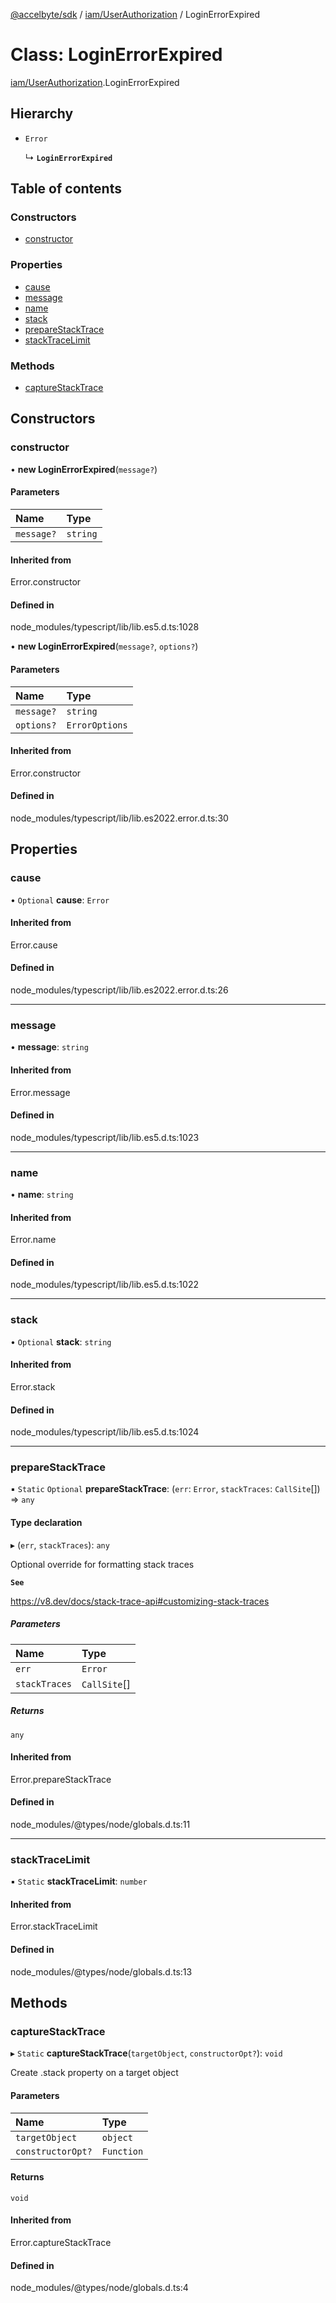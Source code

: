 [@accelbyte/sdk](../README.md) / [iam/UserAuthorization](../modules/iam_UserAuthorization.md) / LoginErrorExpired

# Class: LoginErrorExpired

[iam/UserAuthorization](../modules/iam_UserAuthorization.md).LoginErrorExpired

## Hierarchy

- `Error`

  ↳ **`LoginErrorExpired`**

## Table of contents

### Constructors

- [constructor](iam_UserAuthorization.LoginErrorExpired.md#constructor)

### Properties

- [cause](iam_UserAuthorization.LoginErrorExpired.md#cause)
- [message](iam_UserAuthorization.LoginErrorExpired.md#message)
- [name](iam_UserAuthorization.LoginErrorExpired.md#name)
- [stack](iam_UserAuthorization.LoginErrorExpired.md#stack)
- [prepareStackTrace](iam_UserAuthorization.LoginErrorExpired.md#preparestacktrace)
- [stackTraceLimit](iam_UserAuthorization.LoginErrorExpired.md#stacktracelimit)

### Methods

- [captureStackTrace](iam_UserAuthorization.LoginErrorExpired.md#capturestacktrace)

## Constructors

### constructor

• **new LoginErrorExpired**(`message?`)

#### Parameters

| Name | Type |
| :------ | :------ |
| `message?` | `string` |

#### Inherited from

Error.constructor

#### Defined in

node_modules/typescript/lib/lib.es5.d.ts:1028

• **new LoginErrorExpired**(`message?`, `options?`)

#### Parameters

| Name | Type |
| :------ | :------ |
| `message?` | `string` |
| `options?` | `ErrorOptions` |

#### Inherited from

Error.constructor

#### Defined in

node_modules/typescript/lib/lib.es2022.error.d.ts:30

## Properties

### cause

• `Optional` **cause**: `Error`

#### Inherited from

Error.cause

#### Defined in

node_modules/typescript/lib/lib.es2022.error.d.ts:26

___

### message

• **message**: `string`

#### Inherited from

Error.message

#### Defined in

node_modules/typescript/lib/lib.es5.d.ts:1023

___

### name

• **name**: `string`

#### Inherited from

Error.name

#### Defined in

node_modules/typescript/lib/lib.es5.d.ts:1022

___

### stack

• `Optional` **stack**: `string`

#### Inherited from

Error.stack

#### Defined in

node_modules/typescript/lib/lib.es5.d.ts:1024

___

### prepareStackTrace

▪ `Static` `Optional` **prepareStackTrace**: (`err`: `Error`, `stackTraces`: `CallSite`[]) => `any`

#### Type declaration

▸ (`err`, `stackTraces`): `any`

Optional override for formatting stack traces

**`See`**

https://v8.dev/docs/stack-trace-api#customizing-stack-traces

##### Parameters

| Name | Type |
| :------ | :------ |
| `err` | `Error` |
| `stackTraces` | `CallSite`[] |

##### Returns

`any`

#### Inherited from

Error.prepareStackTrace

#### Defined in

node_modules/@types/node/globals.d.ts:11

___

### stackTraceLimit

▪ `Static` **stackTraceLimit**: `number`

#### Inherited from

Error.stackTraceLimit

#### Defined in

node_modules/@types/node/globals.d.ts:13

## Methods

### captureStackTrace

▸ `Static` **captureStackTrace**(`targetObject`, `constructorOpt?`): `void`

Create .stack property on a target object

#### Parameters

| Name | Type |
| :------ | :------ |
| `targetObject` | `object` |
| `constructorOpt?` | `Function` |

#### Returns

`void`

#### Inherited from

Error.captureStackTrace

#### Defined in

node_modules/@types/node/globals.d.ts:4
